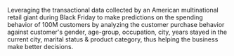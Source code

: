 Leveraging the transactional data collected by an American multinational retail giant during
Black Friday to make predictions on the spending behavior of 100M customers by analyzing
the customer purchase behavior against customer's gender, age-group, occupation, city,
years stayed in the current city, marital status & product category, thus helping the business
make better decisions.
